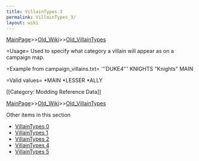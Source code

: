 ```yaml
---
title: VillainTypes 3
permalink: VillainTypes_3/
layout: wiki
---
```


[MainPage](/keeperrl_wiki/ "wikilink")>>[Old_Wiki](/keeperrl_wiki/Old_Wiki "wikilink")>>[Old_VillainTypes](/keeperrl_wiki/Old_VillainTypes "wikilink")

=Usage=
Used to specify what category a villain will appear as on a campaign map.

=Example from campaign_villains.txt=
 '''DUKE4''' KNIGHTS &quot;Knights&quot; MAIN

=Valid values=
*MAIN
*LESSER
*ALLY

[[Category: Modding Reference Data]]

[MainPage](/keeperrl_wiki/ "wikilink")>>[Old_Wiki](/keeperrl_wiki/Old_Wiki "wikilink")>>[Old_VillainTypes](/keeperrl_wiki/Old_VillainTypes "wikilink")

Other items in this section
-    [VillainTypes 0](/keeperrl_wiki/VillainTypes_0 "wikilink")
-    [VillainTypes 1](/keeperrl_wiki/VillainTypes_1 "wikilink")
-    [VillainTypes 2](/keeperrl_wiki/VillainTypes_2 "wikilink")
-    [VillainTypes 4](/keeperrl_wiki/VillainTypes_4 "wikilink")
-    [VillainTypes 5](/keeperrl_wiki/VillainTypes_5 "wikilink")
